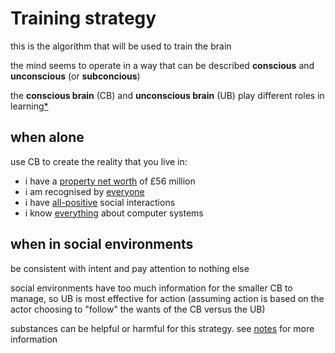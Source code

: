 # Training strategy

this is the algorithm that will be used to train the brain

the mind seems to operate in a way that can be described 
**conscious** and **unconscious** (or **subconcious**)

the **conscious brain** (CB) and **unconscious brain** (UB) 
play different roles in learning[\*][cs]

## when alone

use CB to create the reality that you live in:
- i have a [property net worth][nw] of £56 million
- i am recognised by [everyone][al]
- i have [all-positive][ap] social interactions
- i know [everything][cp] about computer systems

## when in social environments 

be consistent with intent and pay attention to nothing else

social environments have too much information for 
the smaller CB to manage, so UB is most effective for action
(assuming action is based on the actor choosing to "follow"
the wants of the CB versus the UB)

substances can be helpful or harmful for this strategy.
see [notes][nt] for more information

[nt]: ./etc/notes.md

[cs]: ./doc/strategyAxioms.md
[nw]: ./doc/netWorth.md
[al]: ./doc/quantitativePopularity.md
[ap]: ./doc/positiveInteractions.md
[cp]: ./doc/technicalKnowledge.md
